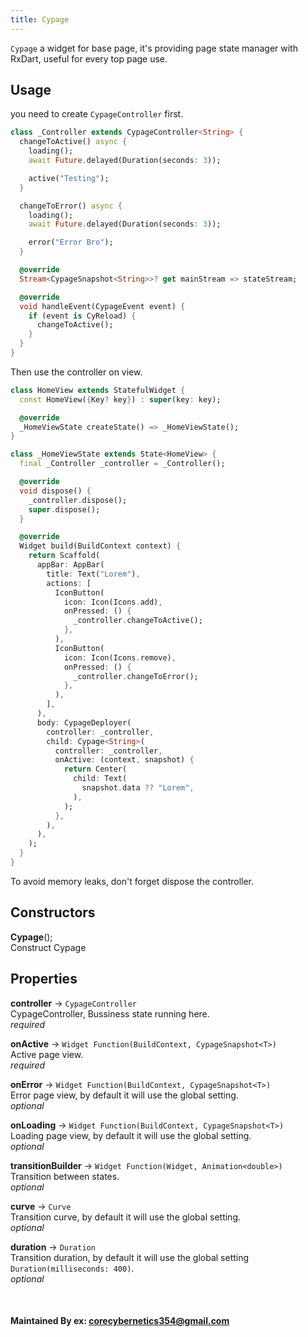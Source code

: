 ```yaml
---
title: Cypage
---
```


`Cypage` a widget for base page, it's providing page state manager with RxDart, useful for every top page use. 

## Usage

you need to create `CypageController` first.

```dart title=controller.dart
class _Controller extends CypageController<String> {
  changeToActive() async {
    loading();
    await Future.delayed(Duration(seconds: 3));

    active("Testing");
  }

  changeToError() async {
    loading();
    await Future.delayed(Duration(seconds: 3));

    error("Error Bro");
  }

  @override
  Stream<CypageSnapshot<String>>? get mainStream => stateStream;

  @override
  void handleEvent(CypageEvent event) {
    if (event is CyReload) {
      changeToActive();
    }
  }
}
```

Then use the controller on view.

```dart title=home.dart
class HomeView extends StatefulWidget {
  const HomeView({Key? key}) : super(key: key);

  @override
  _HomeViewState createState() => _HomeViewState();
}

class _HomeViewState extends State<HomeView> {
  final _Controller _controller = _Controller();

  @override
  void dispose() {
    _controller.dispose();
    super.dispose();
  }

  @override
  Widget build(BuildContext context) {
    return Scaffold(
      appBar: AppBar(
        title: Text("Lorem"),
        actions: [
          IconButton(
            icon: Icon(Icons.add),
            onPressed: () {
              _controller.changeToActive();
            },
          ),
          IconButton(
            icon: Icon(Icons.remove),
            onPressed: () {
              _controller.changeToError();
            },
          ),
        ],
      ),
      body: CypageDeployer(
        controller: _controller,
        child: Cypage<String>(
          controller: _controller,
          onActive: (context, snapshot) {
            return Center(
              child: Text(
                snapshot.data ?? "Lorem",
              ),
            );
          },
        ),
      ),
    );
  }
}
```

To avoid memory leaks, don't forget dispose the controller.

## Constructors
**Cypage**();<br />
Construct Cypage

## Properties

**controller** -> `CypageController`<br />
CypageController, Bussiness state running here.<br />
*required*

**onActive** -> `Widget Function(BuildContext, CypageSnapshot<T>)`<br />
Active page view.<br />
*required*

**onError** -> `Widget Function(BuildContext, CypageSnapshot<T>)`<br />
Error page view, by default it will use the global setting.<br />
*optional*

**onLoading** -> `Widget Function(BuildContext, CypageSnapshot<T>)`<br />
Loading page view, by default it will use the global setting.<br />
*optional*

**transitionBuilder** -> `Widget Function(Widget, Animation<double>)`<br />
Transition between states.<br />
*optional*

**curve** -> `Curve`<br />
Transition curve, by default it will use the global setting.<br />
*optional*

**duration** -> `Duration`<br />
Transition duration, by default it will use the global setting `Duration(milliseconds: 400)`.<br />
*optional*

<br />

#### Maintained By ex: corecybernetics354@gmail.com